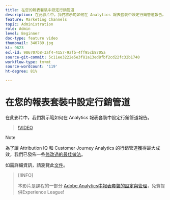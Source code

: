 ```yaml
---
title: 在您的報表套裝中設定行銷管道
description: 在此影片中，我們將示範如何在 Analytics 報表套裝中設定行銷管道報告。
feature: Marketing Channels
topic: Administration
role: Admin
level: Beginner
doc-type: feature video
thumbnail: 340789.jpg
kt: 9623
exl-id: 986707b8-3af4-4157-9afb-4ff95cb8705a
source-git-commit: 5c11ee3222e5e3f81a13ed8fbf2cd22fc32b1740
workflow-type: tm+mt
source-wordcount: '119'
ht-degree: 81%

---
```


# 在您的報表套裝中設定行銷管道

在此影片中，我們將示範如何在 Analytics 報表套裝中設定行銷管道報告。

>[!VIDEO](https://video.tv.adobe.com/v/340789/?quality=12&learn=on)

>[!NOTE]
>
>為了讓 Attribution IQ 和 Customer Journey Analytics 的行銷管道獲得最大成效，我們已發佈一些[修改過的最佳做法](https://experienceleague.adobe.com/docs/analytics/components/marketing-channels/mchannel-best-practices.html?lang=zh-Hant)。

如需詳細資訊，請瀏覽此[文件](https://experienceleague.adobe.com/docs/analytics/components/marketing-channels/c-getting-started-mchannel.html?lang=zh-Hant)。

>[!INFO]
>
> 本影片是課程的一部分 [Adobe Analytics中報表套裝的設定與管理](https://experienceleague.adobe.com/?recommended=Analytics-A-1-2021.1.administration)，免費提供Experience League!